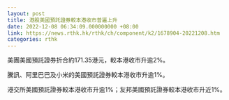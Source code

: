 ```yaml
---
layout: post
title: 港股美國預託證券較本港收市普遍上升
date: 2022-12-08 06:34:09.000000000 +08:00
link: https://news.rthk.hk/rthk/ch/component/k2/1678904-20221208.htm
categories: rthk
---
```


美團美國預託證券折合約171.35港元，較本港收市升逾2%。

騰訊、阿里巴巴及小米的美國預託證券較本港收市升逾1%。

港交所美國預託證券較本港收市升逾1%；友邦美國預託證券較本港收市升近1%。
